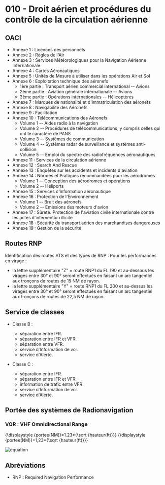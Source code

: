 # 010 - Droit aérien et procédures du contrôle de la circulation aérienne

## OACI

* Annexe 1 : Licences des personnels
* Annexe 2 : Règles de l'Air
* Annexe 3 : Services Météorologiques pour la Navigation Aérienne Internationale
* Annexe 4 : Cartes Aéronautiques
* Annexe 5 : Unités de Mesure à utiliser dans les opérations Air et Sol
* Annexe 6 : Exploitation technique des aéronefs
  * 1ère partie : Transport aérien commercial international -- Avions
  * 2ème partie : Aviation générale internationale -- Avions
  * 3ème partie : Opérations internationales -- Hélicoptères
* Annexe 7 : Marques de nationalité et d'immatriculation des aéronefs
* Annexe 8 : Navigabilité des Aéronefs
* Annexe 9 : Facilitation
* Annexe 10 : Télécommunications des Aéronefs
  * Volume 1 -- Aides radio à la navigation
  * Volume 2 -- Procédures de télécommunications, y compris celles qui ont le caractère de PANS
  * Volume 3 -- Systèmes de communication
  * Volume 4 -- Systèmes radar de surveillance et systèmes anti-collision
  * Volume 5 -- Emploi du spectre des radiofréquences aéronautiques
* Annexe 11 : Services de la circulation aérienne
* Annexe 12 : Search And Rescue
* Annexe 13 : Enquêtes sur les accidents et incidents d'aviation
* Annexe 14 : Normes et Pratiques recommandées pour les aérodromes
  * Volume 1 -- Conception des aérodromes et opérations
  * Volume 2 -- Héliports
* Annexe 15 : Services d'information aéronautique
* Annexe 16 : Protection de l'Environnement
  * Volume 1 -- Bruit des aéronefs
  * Volume 2 -- Emissions des moteurs d'avion
* Annexe 17 : Sûreté. Protection de l'aviation civile internationale contre les actes d'intervention illicite
* Annexe 18 : Sécurité du transport aérien des marchandises dangereuses
* Annexe 19 : Gestion de la sécurité

## Routes RNP

Identification des routes ATS et des types de RNP :
Pour les performances en virage :

* la lettre supplémentaire "Z" = route RNP1 du FL 190 et au-dessous les virages entre 30° et 90° seront effectués en faisant un arc tangentiel aux tronçons de routes de 15 NM de rayon.
* la lettre supplémentaire "Y" = route RNP1 du FL 200 et au-dessus les virages entre 30° et 90° seront effectués en faisant un arc tangentiel aux tronçons de routes de 22,5 NM de rayon.

## Service de classes

* Classe B :

  * séparation entre IFR.
  * séparation entre IFR et VFR.
  * séparation entre VFR.
  * service d'Information de vol.
  * service d'Alerte.

* Classe C :
  * séparation entre IFR.
  * séparation entre IFR et VFR.
  * information de trafic entre VFR.
  * service d'Information de vol.
  * service d'Alerte.

## Portée des systèmes de Radionavigation

### VOR : VHF Omnidirectional Range

{\displaystyle {portee(NM)}=1.23*{\sqrt {hauteur(ft)}}} {\displaystyle {portee(NM)}=1,23*{\sqrt {hauteur(ft)}}}

![equation](<http://latex.codecogs.com/gif.latex?portee(NM)=1.23*{\sqrt{hauteur(ft)}}>)

## Abréviations

* RNP : Required Navigation Performance
